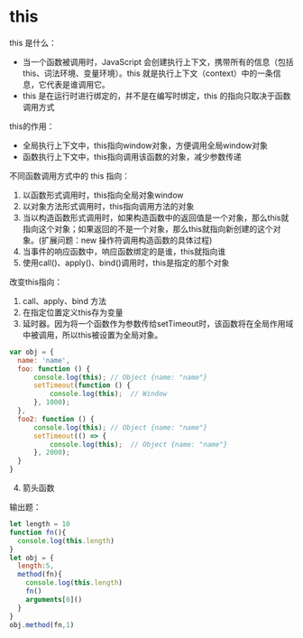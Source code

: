 # this
this 是什么：
- 当一个函数被调用时，JavaScript 会创建执行上下文，携带所有的信息（包括 this、词法环境、变量环境）。this 就是执行上下文（context）中的一条信息，它代表是谁调用它。
- this 是在运行时进行绑定的，并不是在编写时绑定，this 的指向只取决于函数调用方式

this的作用：
- 全局执行上下文中，this指向window对象，方便调用全局window对象
- 函数执行上下文中，this指向调用该函数的对象，减少参数传递

不同函数调用方式中的 this 指向：
1. 以函数形式调用时，this指向全局对象window
2. 以对象方法形式调用时，this指向调用方法的对象
3. 当以构造函数形式调用时，如果构造函数中的返回值是一个对象，那么this就指向这个对象；如果返回的不是一个对象，那么this就指向新创建的这个对象。(扩展问题：new 操作符调用构造函数的具体过程)
4. 当事件的响应函数中，响应函数绑定的是谁，this就指向谁
5. 使用call()、apply()、bind()调用时，this是指定的那个对象

改变this指向：
1. call、apply、bind 方法
2. 在指定位置定义this存为变量
3. 延时器。因为将一个函数作为参数传给setTimeout时，该函数将在全局作用域中被调用，所以this被设置为全局对象。
```js
var obj = {
  name: 'name',
  foo: function () {
      console.log(this); // Object {name: "name"}
      setTimeout(function () {
          console.log(this);  // Window
      }, 1000);
  },
  foo2: function () {
      console.log(this); // Object {name: "name"}
      setTimeout(() => {
          console.log(this);  // Object {name: "name"}
      }, 2000);
  }
}
```
4. 箭头函数


输出题：
```js
let length = 10
function fn(){
  console.log(this.length)
}
let obj = {
  length:5,
  method(fn){
    console.log(this.length)
    fn()
    arguments[0]()
  }
}
obj.method(fn,1)
```
